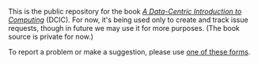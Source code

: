 This is the public repository for the book
[*A Data-Centric Introduction to Computing*](https://dcic-world.org/) (DCIC).
For now, it's being used only to create and track issue requests,
though in future we may use it for more purposes.
(The book source is private for now.)

To report a problem or make a suggestion, please use
[one of these forms](https://github.com/data-centric-computing/dcic-public/issues/new/choose).
